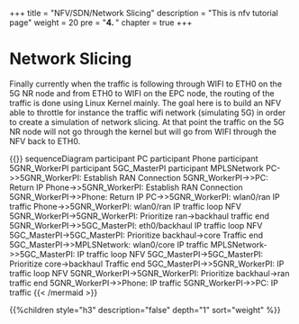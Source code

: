 +++
title = "NFV/SDN/Network Slicing"
description = "This is nfv tutorial page"
weight = 20 
pre = "<b>4. </b>"
chapter = true
+++

# Network Slicing

Finally currently when the traffic is following through WIFI to ETH0 on the 5G NR node and from ETH0 to WIFI on the EPC node, the routing of the 
traffic is done using Linux Kernel mainly.
The goal here is to build an NFV able to throttle for instance the traffic wifi network (simulating 5G) in order to create a simulation of 
network slicing. At that point the traffic on the 5G NR node will not go through the kernel but will go from WIFI through the NFV back to ETH0. 

<!--more-->

{{<mermaid>}}
sequenceDiagram
    participant PC
    participant Phone
    participant 5GNR_WorkerPI
    participant 5GC_MasterPI
    participant MPLSNetwork
    PC->>5GNR_WorkerPI: Establish RAN Connection
    5GNR_WorkerPI->>PC: Return IP
    Phone->>5GNR_WorkerPI: Establish RAN Connection
    5GNR_WorkerPI->>Phone: Return IP
    PC->>5GNR_WorkerPI: wlan0/ran IP traffic
    Phone->>5GNR_WorkerPI: wlan0/ran IP traffic
    loop NFV
        5GNR_WorkerPI->5GNR_WorkerPI: Prioritize ran->backhaul traffic
    end
    5GNR_WorkerPI->>5GC_MasterPI: eth0/backhaul IP traffic
    loop NFV
        5GC_MasterPI->5GC_MasterPI: Prioritize backhaul->core Traffic
    end
    5GC_MasterPI->>MPLSNetwork: wlan0/core IP traffic
    MPLSNetwork->>5GC_MasterPI: IP traffic
    loop NFV
        5GC_MasterPI->5GC_MasterPI: Prioritize core->backhaul Traffic
    end
    5GC_MasterPI->>5GNR_WorkerPI: IP traffic
    loop NFV
        5GNR_WorkerPI->5GNR_WorkerPI: Prioritize backhaul->ran traffic
    end
    5GNR_WorkerPI->>Phone: IP traffic
    5GNR_WorkerPI->>PC: IP traffic
{{< /mermaid >}}

{{%children style="h3" description="false" depth="1" sort="weight" %}}
